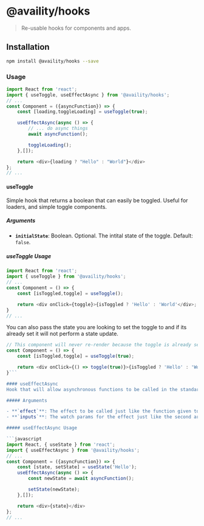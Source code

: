 # @availity/hooks

> Re-usable hooks for components and apps.

## Installation

```bash
npm install @availity/hooks --save
```

### Usage

```javascript
import React from 'react';
import { useToggle, useEffectAsync } from '@availity/hooks';
// ...
const Component = ({asyncFunction}) => {
    const [loading,toggleLoading] = useToggle(true);

    useEffectAsync(async () => {
        // ... do async things
        await asyncFunction();

        toggleLoading();
    },[]);

    return <div>{loading ? "Hello" : "World"}</div>
};
// ...
```

#### useToggle
Simple hook that returns a boolean that can easily be toggled. Useful for loaders, and simple toggle components.

##### Arguments

- **`initialState`**: Boolean. Optional. The intital state of the toggle. Default: `false`.

##### useToggle Usage

```javascript
import React from 'react';
import { useToggle } from '@availity/hooks';
// ...
const Component = () => {
    const [isToggled,toggle] = useToggle();

    return <div onClick={toggle}>{isToggled ? 'Hello' : 'World'</div>;
}
// ...
```

You can also pass the state you are looking to set the toggle to and if its already set it will not perform a state update.
```javascript
// This component will never re-render because the toggle is already set to `true`
const Component = () => {
    const [isToggled,toggle] = useToggle(true);

    return <div onClick={() => toggle(true)}>{isToggled ? 'Hello' : 'World'</div>;
}```

#### useEffectAsync
Hook that will allow asynchronous functions to be called in the standard `useEffect` React hook.

##### Arguments

- **`effect`**: The effect to be called just like the function given to `useEffect`.
- **`inputs`**: The watch params for the effect just like the second arg in `useEffect`.

##### useEffectAsync Usage

```javascript
import React, { useState } from 'react';
import { useEffectAsync } from '@availity/hooks';
// ...
const Component = ({asyncFunction}) => {
    const [state, setState] = useState('Hello');
    useEffectAsync(async () => {
        const newState = await asyncFunction();

        setState(newState);
    },[]);

    return <div>{state}</div>
};
// ...
```
